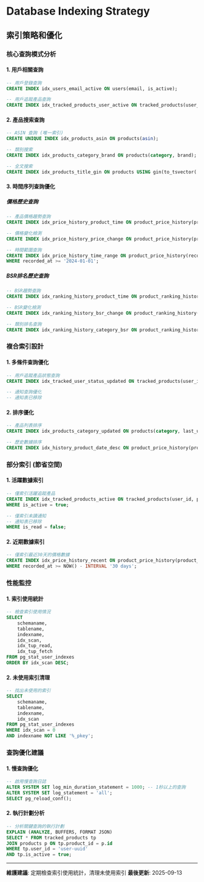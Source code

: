 # Database Indexing Strategy

## 索引策略和優化

### 核心查詢模式分析

#### 1. 用戶相關查詢
```sql
-- 用戶登錄查詢
CREATE INDEX idx_users_email_active ON users(email, is_active);

-- 用戶追蹤產品查詢
CREATE INDEX idx_tracked_products_user_active ON tracked_products(user_id, is_active);
```

#### 2. 產品搜索查詢
```sql
-- ASIN 查詢 (唯一索引)
CREATE UNIQUE INDEX idx_products_asin ON products(asin);

-- 類別搜索
CREATE INDEX idx_products_category_brand ON products(category, brand);

-- 全文搜索
CREATE INDEX idx_products_title_gin ON products USING gin(to_tsvector('english', title));
```

#### 3. 時間序列查詢優化

##### 價格歷史查詢
```sql
-- 產品價格趨勢查詢
CREATE INDEX idx_price_history_product_time ON product_price_history(product_id, recorded_at DESC);

-- 價格變化檢測
CREATE INDEX idx_price_history_price_change ON product_price_history(product_id, price, recorded_at);

-- 時間範圍查詢
CREATE INDEX idx_price_history_time_range ON product_price_history(recorded_at)
WHERE recorded_at >= '2024-01-01';
```

##### BSR排名歷史查詢
```sql
-- BSR趨勢查詢
CREATE INDEX idx_ranking_history_product_time ON product_ranking_history(product_id, recorded_at DESC);

-- BSR變化檢測
CREATE INDEX idx_ranking_history_bsr_change ON product_ranking_history(product_id, bsr_rank, recorded_at);

-- 類別排名查詢
CREATE INDEX idx_ranking_history_category_bsr ON product_ranking_history(category, bsr_rank);
```

### 複合索引設計

#### 1. 多條件查詢優化
```sql
-- 用戶追蹤產品狀態查詢
CREATE INDEX idx_tracked_user_status_updated ON tracked_products(user_id, is_active, last_checked_at);

-- 通知查詢優化
-- 通知表已移除
```

#### 2. 排序優化
```sql
-- 產品列表排序
CREATE INDEX idx_products_category_updated ON products(category, last_updated_at DESC);

-- 歷史數據排序
CREATE INDEX idx_history_product_date_desc ON product_price_history(product_id, recorded_at DESC);
```

### 部分索引 (節省空間)

#### 1. 活躍數據索引
```sql
-- 僅索引活躍追蹤產品
CREATE INDEX idx_tracked_products_active ON tracked_products(user_id, product_id, last_checked_at)
WHERE is_active = true;

-- 僅索引未讀通知
-- 通知表已移除
WHERE is_read = false;
```

#### 2. 近期數據索引
```sql
-- 僅索引最近30天的價格數據
CREATE INDEX idx_price_history_recent ON product_price_history(product_id, recorded_at DESC)
WHERE recorded_at >= NOW() - INTERVAL '30 days';
```

### 性能監控

#### 1. 索引使用統計
```sql
-- 檢查索引使用情況
SELECT
    schemaname,
    tablename,
    indexname,
    idx_scan,
    idx_tup_read,
    idx_tup_fetch
FROM pg_stat_user_indexes
ORDER BY idx_scan DESC;
```

#### 2. 未使用索引清理
```sql
-- 找出未使用的索引
SELECT
    schemaname,
    tablename,
    indexname,
    idx_scan
FROM pg_stat_user_indexes
WHERE idx_scan = 0
AND indexname NOT LIKE '%_pkey';
```

### 查詢優化建議

#### 1. 慢查詢優化
```sql
-- 啟用慢查詢日誌
ALTER SYSTEM SET log_min_duration_statement = 1000; -- 1秒以上的查詢
ALTER SYSTEM SET log_statement = 'all';
SELECT pg_reload_conf();
```

#### 2. 執行計劃分析
```sql
-- 分析關鍵查詢的執行計劃
EXPLAIN (ANALYZE, BUFFERS, FORMAT JSON)
SELECT * FROM tracked_products tp
JOIN products p ON tp.product_id = p.id
WHERE tp.user_id = 'user-uuid'
AND tp.is_active = true;
```

---

**維護建議**: 定期檢查索引使用統計，清理未使用索引
**最後更新**: 2025-09-13
